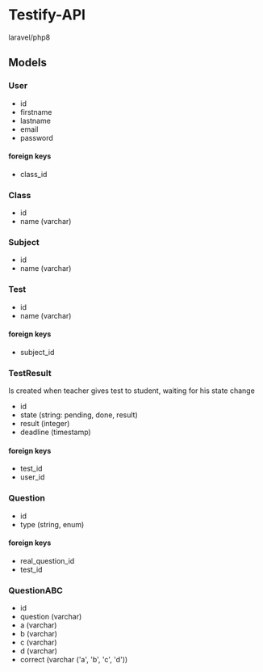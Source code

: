 # Testify-API

laravel/php8

## Models

### User
+ id
+ firstname
+ lastname
+ email
+ password

#### foreign keys
+ class_id

### Class
+ id
+ name (varchar)

### Subject
+ id
+ name (varchar)

### Test
+ id
+ name (varchar)
#### foreign keys
+ subject_id

### TestResult
Is created when teacher gives test to student, waiting for his state change
+ id
+ state (string: pending, done, result)
+ result (integer)
+ deadline (timestamp)
#### foreign keys
+ test_id
+ user_id

### Question
+ id 
+ type (string, enum)
#### foreign keys
+ real_question_id
+ test_id

### QuestionABC
+ id
+ question (varchar)
+ a (varchar)
+ b (varchar)
+ c (varchar)
+ d (varchar)
+ correct (varchar ('a', 'b', 'c', 'd'))
